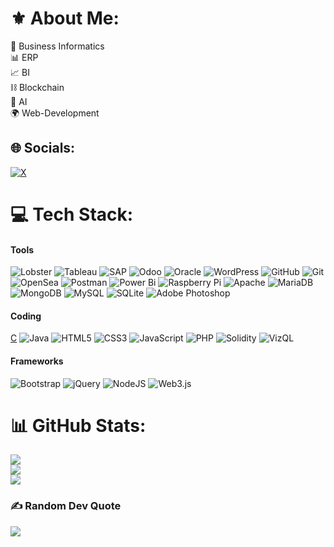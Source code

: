 # ⚜️ About Me:
💼 Business Informatics<br>📊 ERP<br>📈 BI<br>⛓️ Blockchain<br>🤖 AI<br>🌍 Web-Development


## 🌐 Socials:
[![X](https://img.shields.io/badge/X-black.svg?logo=X&logoColor=white)](https://x.com/aramdotdev) 

# 💻 Tech Stack:
#### Tools
![Lobster](https://img.shields.io/badge/Lobster-%2300B140.svg?style=flat&logo=dog&logoColor=white) ![Tableau](https://img.shields.io/badge/Tableau-%23E97627.svg?style=flat&logo=tableau&logoColor=white) ![SAP](https://img.shields.io/badge/SAP-%23000000.svg?style=flat&logo=sap&logoColor=white) ![Odoo](https://img.shields.io/badge/Odoo-%233B6A26.svg?style=flat&logo=odoo&logoColor=white) ![Oracle](https://img.shields.io/badge/Oracle-F80000?style=flat&logo=oracle&logoColor=white) ![WordPress](https://img.shields.io/badge/WordPress-%23117AC9.svg?style=flat&logo=WordPress&logoColor=white) ![GitHub](https://img.shields.io/badge/github-%23121011.svg?style=flat&logo=github&logoColor=white) ![Git](https://img.shields.io/badge/git-%23F05033.svg?style=flat&logo=git&logoColor=white) ![OpenSea](https://img.shields.io/badge/OpenSea-%232081E2.svg?style=flat&logo=opensea&logoColor=white) ![Postman](https://img.shields.io/badge/Postman-FF6C37?style=flat&logo=postman&logoColor=white) ![Power Bi](https://img.shields.io/badge/power_bi-F2C811?style=flat&logo=powerbi&logoColor=black) ![Raspberry Pi](https://img.shields.io/badge/-RaspberryPi-C51A4A?style=flat&logo=Raspberry-Pi) ![Apache](https://img.shields.io/badge/apache-%23D42029.svg?style=flat&logo=apache&logoColor=white) ![MariaDB](https://img.shields.io/badge/MariaDB-003545?style=flat&logo=mariadb&logoColor=white) ![MongoDB](https://img.shields.io/badge/MongoDB-%234ea94b.svg?style=flat&logo=mongodb&logoColor=white) ![MySQL](https://img.shields.io/badge/mysql-4479A1.svg?style=flat&logo=mysql&logoColor=white) ![SQLite](https://img.shields.io/badge/sqlite-%2307405e.svg?style=flat&logo=sqlite&logoColor=white) ![Adobe Photoshop](https://img.shields.io/badge/adobe%20photoshop-%2331A8FF.svg?style=flat&logo=adobe%20photoshop&logoColor=white) 
#### Coding
[C](https://img.shields.io/badge/c-%2300599C.svg?style=flat&logo=c&logoColor=white) ![Java](https://img.shields.io/badge/java-%23ED8B00.svg?style=flat&logo=openjdk&logoColor=white) ![HTML5](https://img.shields.io/badge/html5-%23E34F26.svg?style=flat&logo=html5&logoColor=white) ![CSS3](https://img.shields.io/badge/css3-%231572B6.svg?style=flat&logo=css3&logoColor=white) ![JavaScript](https://img.shields.io/badge/javascript-%23323330.svg?style=flat&logo=javascript&logoColor=%23F7DF1E) ![PHP](https://img.shields.io/badge/php-%23777BB4.svg?style=flat&logo=php&logoColor=white) ![Solidity](https://img.shields.io/badge/Solidity-%23363636.svg?style=flat&logo=solidity&logoColor=white) ![VizQL](https://img.shields.io/badge/VizQL-%23E97627.svg?style=flat&logo=tableau&logoColor=white)

#### Frameworks
![Bootstrap](https://img.shields.io/badge/bootstrap-%238511FA.svg?style=flat&logo=bootstrap&logoColor=white) ![jQuery](https://img.shields.io/badge/jquery-%230769AD.svg?style=flat&logo=jquery&logoColor=white) ![NodeJS](https://img.shields.io/badge/node.js-6DA55F?style=flat&logo=node.js&logoColor=white) ![Web3.js](https://img.shields.io/badge/web3.js-F16822?style=flat&logo=web3.js&logoColor=white) 

# 📊 GitHub Stats:
![](https://github-readme-stats.vercel.app/api?username=aramdotdev&theme=default&hide_border=false&include_all_commits=false&count_private=false)<br/>
![](https://github-readme-streak-stats.herokuapp.com/?user=aramdotdev&theme=default&hide_border=false)<br/>
![](https://github-readme-stats.vercel.app/api/top-langs/?username=aramdotdev&theme=default&hide_border=false&include_all_commits=false&count_private=false&layout=compact)

### ✍️ Random Dev Quote
![](https://quotes-github-readme.vercel.app/api?type=horizontal&theme=dark&random=1)


